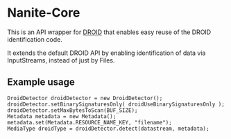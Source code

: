 Nanite-Core
=============

This is an API wrapper for [DROID](https://github.com/digital-preservation/droid) that enables easy reuse of the DROID identification code.  

It extends the default DROID API by enabling identification of data via InputStreams, instead of just by Files.

Example usage
-------------

    DroidDetector droidDetector = new DroidDetector();
    droidDetector.setBinarySignaturesOnly( droidUseBinarySignaturesOnly );
    droidDetector.setMaxBytesToScan(BUF_SIZE);
    Metadata metadata = new Metadata();
    metadata.set(Metadata.RESOURCE_NAME_KEY, "filename");
    MediaType droidType = droidDetector.detect(datastream, metadata);
